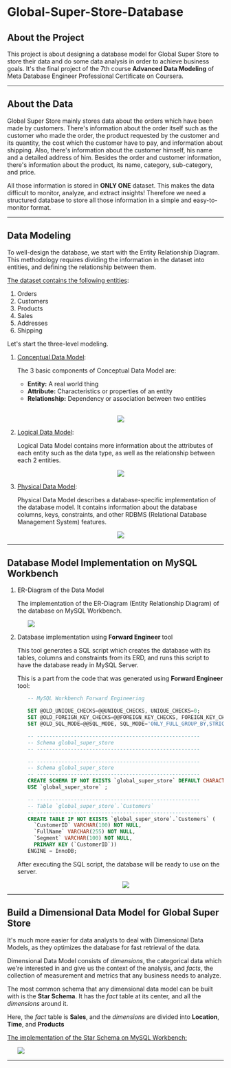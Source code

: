 # Global-Super-Store-Database

## About the Project ##

This project is about designing a database model for Global Super Store to store their data and do some data analysis in order to achieve business goals. It's the final project of the 7th course __Advanced Data Modeling__ of Meta Database Engineer Professional Certificate on Coursera.

<hr>

## About the Data ##

Global Super Store mainly stores data about the orders which have been made by customers. There's information about the order itself such as the customer who made the order, the product requested by the customer and its quantity, the cost which the customer have to pay, and information about shipping. Also, there's information about the customer himself, his name and a detailed address of him. Besides the order and customer information, there's information about the product, its name, category, sub-category, and price.

All those information is stored in __ONLY ONE__ dataset. This makes the data difficult to monitor, analyze, and extract insights! Therefore we need a structured database to store all those information in a simple and easy-to-monitor format.

<hr>

## Data Modeling ##

To well-design the database, we start with the Entity Relationship Diagram. This methodology requires dividing the information in the dataset into entities, and defining the relationship between them.

<u>The dataset contains the following entities</u>:

1. Orders
2. Customers
3. Products
4. Sales
5. Addresses
6. Shipping

Let's start the three-level modeling.

1. <u>Conceptual Data Model</u>:
   
   The 3 basic components of Conceptual Data Model are:
   - __Entity:__ A real world thing
   - __Attribute:__ Characteristics or properties of an entity
   - __Relationship:__ Dependency or association between two entities

   <br>
   <p align="center">
   <img src="ss/2.png">
   </p>

2. <u>Logical Data Model</u>:
   
   Logical Data Model contains more information about the attributes of each entity such as the data type, as well as the relationship between each 2 entities.
   <br>
   <p align="center">
   <img src="ss/3.png">
   </p>

3. <u>Physical Data Model</u>:
   
   Physical Data Model describes a database-specific implementation of the database model. It contains information about the database columns, keys, constraints, and other RDBMS (Relational Database Management System) features.
   <br>
   <p align="center">
   <img src="ss/4.png">
   </p>

<hr>

## Database Model Implementation on MySQL Workbench ##

1. ER-Diagram of the Data Model
   
    The implementation of the ER-Diagram (Entity Relationship Diagram) of the database on MySQL Workbench.
    <ul>
    <img src="ss/5.png">
    </ul>

2. Database implementation using __Forward Engineer__ tool
   
   This tool generates a SQL script which creates the database with its tables, columns and constraints from its ERD, and runs this script to have the database ready in MySQL Server.

   This is a part from the code that was generated using __Forward Engineer__ tool:
   <ul>
   
   ```sql
   -- MySQL Workbench Forward Engineering

   SET @OLD_UNIQUE_CHECKS=@@UNIQUE_CHECKS, UNIQUE_CHECKS=0;
   SET @OLD_FOREIGN_KEY_CHECKS=@@FOREIGN_KEY_CHECKS, FOREIGN_KEY_CHECKS=0;
   SET @OLD_SQL_MODE=@@SQL_MODE, SQL_MODE='ONLY_FULL_GROUP_BY,STRICT_TRANS_TABLES,NO_ZERO_IN_DATE,NO_ZERO_DATE,ERROR_FOR_DIVISION_BY_ZERO,NO_ENGINE_SUBSTITUTION';

   -- -----------------------------------------------------
   -- Schema global_super_store
   -- -----------------------------------------------------

   -- -----------------------------------------------------
   -- Schema global_super_store
   -- -----------------------------------------------------
   CREATE SCHEMA IF NOT EXISTS `global_super_store` DEFAULT CHARACTER SET utf8 ;
   USE `global_super_store` ;

   -- -----------------------------------------------------
   -- Table `global_super_store`.`Customers`
   -- -----------------------------------------------------
   CREATE TABLE IF NOT EXISTS `global_super_store`.`Customers` (
     `CustomerID` VARCHAR(100) NOT NULL,
     `FullName` VARCHAR(255) NOT NULL,
     `Segment` VARCHAR(100) NOT NULL,
     PRIMARY KEY (`CustomerID`))
   ENGINE = InnoDB;
   ```
   
   </ul>
   
   After executing the SQL script, the database will be ready to use on the server.
   <ul>
   <p align="center">
   <img src="ss/1.png">
   </p>
   </ul>

<hr>

## Build a Dimensional Data Model for Global Super Store ##

It's much more easier for data analysts to deal with Dimensional Data Models, as they optimizes the database for fast retrieval of the data.

Dimensional Data Model consists of _dimensions_, the categorical data which we're interested in and give us the context of the analysis, and _facts_, the collection of measurement and metrics that any business needs to analyze.

The most common schema that any dimensional data model can be built with is the __Star Schema__. It has the _fact_ table at its center, and all the _dimensions_ around it.

Here, the _fact_ table is __Sales__, and the _dimensions_ are divided into __Location__, __Time__, and __Products__

<u>The implementation of the Star Schema on MySQL Workbench:</u>

<ul>
<img src="ss/6.png">
</ul>

<hr>
